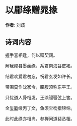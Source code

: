 # 以郿绦赠晁掾

**作者**: 刘跂

## 诗词内容

握手喜相逢，何以赠契阔。

解我郿县墨丝绦，系君南海谷皮褐。

结君欢爱君勿忘，祝君玄发如许长。

带围莫作沈家令，腰腹须称东平王。

只忧道人骨相发，王涂骎骎弦上筈。

金玺盭绶丙丁文，鱼须宝笏搢锦绅。

此时此绦亦相尚，参禅问道裴丞相。

